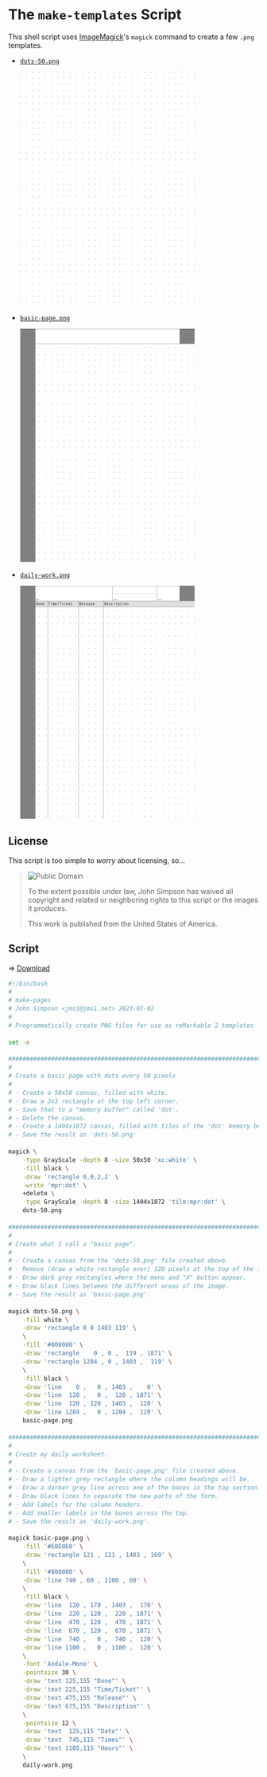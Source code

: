 # The `make-templates` Script

This shell script uses [ImageMagick](https://imagemagick.org/)'s `magick` command to create a few `.png` templates.

* [`dots-50.png`](dots-50.png)

    ![dots-50.png](dots-50-sm.png)

* [`basic-page.png`](basic-page.png)

    ![basic-page.png](basic-page-sm.png)

* [`daily-work.png`](daily-work.png)

    ![daily-work.png](daily-work-sm.png)

## License

This script is too simple to *worry* about licensing, so...

> ![Public Domain](http://i.creativecommons.org/p/zero/1.0/88x31.png)
>
> To the extent possible under law, John Simpson has waived all copyright and related or neighboring rights to this script or the images it produces.
>
> This work is published from the United States of America.

## Script

&#x21D2; [Download](make-templates)

```bash
#!/bin/bash
#
# make-pages
# John Simpson <jms1@jms1.net> 2023-07-02
#
# Programmatically create PNG files for use as reMarkable 2 templates

set -e

###############################################################################
#
# Create a basic page with dots every 50 pixels
#
# - Create a 50x50 canvas, filled with white.
# - Draw a 3x3 rectangle at the top left corner.
# - Save that to a "memory buffer" called 'dot'.
# - Delete the canvas.
# - Create a 1404x1872 canvas, filled with tiles of the 'dot' memory buffer.
# - Save the result as 'dots-50.png'

magick \
    -type GrayScale -depth 8 -size 50x50 'xc:white' \
    -fill black \
    -draw 'rectangle 0,0,2,2' \
    -write 'mpr:dot' \
    +delete \
    -type GrayScale -depth 8 -size 1404x1872 'tile:mpr:dot' \
    dots-50.png

###############################################################################
#
# Create what I call a "basic page".
#
# - Create a canvas from the 'dots-50.png' file created above.
# - Remove (draw a white rectangle over) 120 pixels at the top of the image.
# - Draw dark grey rectangles where the menu and "X" button appear.
# - Draw black lines between the different areas of the image.
# - Save the result as 'basic-page.png'.

magick dots-50.png \
    -fill white \
    -draw 'rectangle 0 0 1403 119' \
    \
    -fill '#808080' \
    -draw 'rectangle    0 , 0 ,  119 , 1871' \
    -draw 'rectangle 1284 , 0 , 1403 ,  119' \
    \
    -fill black \
    -draw 'line    0 ,   0 , 1403 ,    0' \
    -draw 'line  120 ,   0 ,  120 , 1871' \
    -draw 'line  120 , 120 , 1403 ,  120' \
    -draw 'line 1284 ,   0 , 1284 ,  120' \
    basic-page.png

###############################################################################
#
# Create my daily worksheet.
#
# - Create a canvas from the 'basic-page.png' file created above.
# - Draw a lighter grey rectangle where the column headings will be.
# - Draw a darker grey line across one of the boxes in the top section.
# - Draw black lines to separate the new parts of the form.
# - Add labels for the column headers.
# - Add smaller labels in the boxes across the top.
# - Save the result as 'daily-work.png'.

magick basic-page.png \
    -fill '#E0E0E0' \
    -draw 'rectangle 121 , 121 , 1403 , 169' \
    \
    -fill '#808080' \
    -draw 'line 740 , 60 , 1100 , 60' \
    \
    -fill black \
    -draw 'line  120 , 170 , 1403 ,  170' \
    -draw 'line  220 , 120 ,  220 , 1871' \
    -draw 'line  470 , 120 ,  470 , 1871' \
    -draw 'line  670 , 120 ,  670 , 1871' \
    -draw 'line  740 ,   0 ,  740 ,  120' \
    -draw 'line 1100 ,   0 , 1100 ,  120' \
    \
    -font 'Andale-Mono' \
    -pointsize 30 \
    -draw 'text 125,155 "Done"' \
    -draw 'text 225,155 "Time/Ticket"' \
    -draw 'text 475,155 "Release"' \
    -draw 'text 675,155 "Description"' \
    \
    -pointsize 12 \
    -draw 'text  125,115 "Date"' \
    -draw 'text  745,115 "Times"' \
    -draw 'text 1105,115 "Hours"' \
    \
    daily-work.png
```
